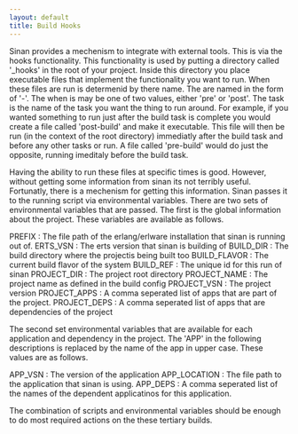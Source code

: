 ```yaml
---
layout: default
title: Build Hooks
---
```


Sinan provides a mechenism to integrate with external tools. This is
via the hooks functionality. This functionality is used by putting a
directory called '_hooks' in the root of your project. Inside this
directory you place executable files that implement the functionality
you want to run. When these files are run is determenid by there
name. The are named in the form of '<when>-<task>'. The when is may be
one of two values, either 'pre' or 'post'. The task is
the name of the task you want the thing to run around. For example, if
you wanted something to run just after the build task is complete you
would create a file called 'post-build' and make it
executable. This file will then be run (in the context of the root
directory) immediatly after the build task and before any other tasks
or run. A file called 'pre-build' would do just the opposite,
running imeditaly before the build task.

Having the ability to run these files at specific times is
good. However, without getting some information from sinan its not
terribly useful. Fortunatly, there is a mechenism for getting this
information. Sinan passes it to the running script via environmental
variables. There are two sets of environmental variables that are
passed. The first is the global information about the project. These
variables are available as follows.

PREFIX
: The file path of the erlang/erlware installation that sinan
is running out of.
ERTS_VSN
: The erts version that sinan is building of
BUILD_DIR
: The build directory where the projectis being built too
BUILD_FLAVOR
: The current build flavor of the system
BUILD_REF
: The unique id for this run of sinan
PROJECT_DIR
: The project root directory
PROJECT_NAME
: The project name as defined in the build config
PROJECT_VSN
: The project version
PROJECT_APPS
: A comma seperated list of apps that are part of the project.
PROJECT_DEPS
: A comma seperated list of apps that are dependencies of the project


The second set environmental variables that are available for each
application and dependency in the project. The 'APP' in the following
descriptions is replaced by the name of the app in upper case. These
values are as follows.

APP_VSN
: The version of the application
APP_LOCATION
: The file path to the application that sinan is using.
APP_DEPS
: A comma seperated list of the names of the dependent
  applicatinos for this application.

The combination of scripts and environmental variables should be
enough to do most required actions on the these tertiary builds.
